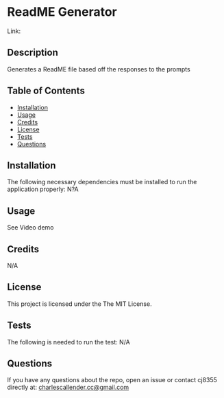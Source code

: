 # ReadME Generator

Link:

## Description
Generates a ReadME file based off the responses to the prompts

## Table of Contents

- [Installation](#installation)
- [Usage](#usage)
- [Credits](#contributing)
- [License](#license)
- [Tests](#tests)
- [Questions](#git)

## Installation
The following necessary dependencies must be installed to run the
application properly: N?A

## Usage
See Video demo

## Credits
N/A

## License
This project is licensed under the The MIT License.

## Tests
The following is needed to run the test: N/A

## Questions
If you have any questions about the repo, open an issue or contact cj8355
directly at: charlescallender.cc@gmail.com